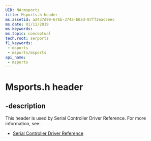 ```yaml
---
UID: NA:msports
title: Msports.h header
ms.assetid: a2437d99-676b-374a-b0ad-07ff2eac5eec
ms.date: 01/11/2019
ms.keywords: 
ms.topic: conceptual
tech.root: serports
f1_keywords:
 - msports
 - msports/msports
api_name:
 - msports
---
```


# Msports.h header


## -description

This header is used by Serial Controller Driver Reference. For more information, see:

- [Serial Controller Driver Reference](../_serports/index.md)

